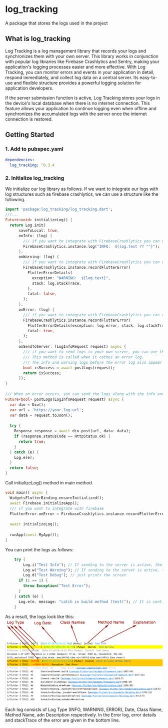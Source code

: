 # log_tracking

A package that stores the logs used in the project

## What is log_tracking
Log Tracking is a log management library that records your logs and synchronizes them with your own server. This library works in conjunction with popular log libraries like Firebase Crashlytics and Sentry, making your application's logging processes easier and more effective. With Log Tracking, you can monitor errors and events in your application in detail, respond immediately, and collect log data on a central server. Its easy-to-use and flexible structure provides a powerful logging solution for application developers.

If the server submission function is active, Log Tracking stores your logs in the device's local database when there is no internet connection. This feature allows your application to continue logging even when offline and synchronizes the accumulated logs with the server once the internet connection is restored.
## Getting Started

### 1. Add to pubspec.yaml

```yaml
dependencies:
  log_tracking: ^0.3.4
```

### 2. Initialize log_tracking

We initialize our log library as follows.
If we want to integrate our logs with log structures such as firebase crashlytics, we can use a
structure like the following.

```dart
import 'package:log_tracking/log_tracking.dart';
///...
Future<void> initializeLog() {
  return Log.init(
      saveToLocal: true,
      onInfo: (log) {
        /// if you want to integrate with FirebaseCrashlytics you can do like this
        FirebaseCrashlytics.instance.log("INFO:  ${log.text ?? ""}");
      },
      onWarning: (log) {
        /// if you want to integrate with FirebaseCrashlytics you can do like this
        FirebaseCrashlytics.instance.recordFlutterError(
          FlutterErrorDetails(
            exception: "WARNING:  ${log.text}",
            stack: log.stackTrace,
          ),
          fatal: false,
        );
      },
      onError: (log) {
        /// if you want to integrate with FirebaseCrashlytics you can do like this
        FirebaseCrashlytics.instance.recordFlutterError(
          FlutterErrorDetails(exception: log.error, stack: log.stackTrace),
          fatal: true,
        );
      },
      onSendToServer: (LogInfoRequest request) async {
        /// if you want to send logs to your own server, you can use this method.
        /// This method is called when it cathes an error log.
        /// The info and warning logs before the error log also appear as a list.
        bool isSuccess = await postLogs(request);
        return isSuccess;
      });
}

/// When an error accurs, you can send the logs along with the info and warnings before error to your own server in this way.
Future<bool> postLogs(LogInfoRequest request) async {
  var dio = Dio();
  var url = 'https://your.log.url';
  var data = request.toJson();

  try {
    Response response = await dio.post(url, data: data);
    if (response.statusCode == HttpStatus.ok) {
      return true;
    }
  } catch (e) {
    Log.e(e);
  }
  return false;
}
```

Call initializeLog() method in main method.

```dart
void main() async {
  WidgetsFlutterBinding.ensureInitialized();
  await Firebase.initializeApp();
  /// if you want to integrate with firebase
  FlutterError.onError = FirebaseCrashlytics.instance.recordFlutterError;

  await initializeLog();

  runApp(const MyApp());
}
```

You can print the logs as follows:

```dart
    try {
        Log.i("Test Info"); // If sending to the server is active, the first error that arrives is sent to the server.
        Log.w("Test Warning"); // If sending to the server is active, the first error that arrives is sent to the server.
        Log.d("Test Debug"); // just prints the screen
      if (1 == 1) {
        throw Exception("Test Error");
      }
    } catch (e) {
      Log.e(e, message: "catch in build method (test)"); // It is sent to the server immediately if there is internet connection, or when there is an internet connection, along with the previous info and warning logs.
    }
```

As a result, the logs look like this:
![`Image not found`](assets/log.png)

Each log consists of Log Type (INFO, WARNING, ERROR), Date, Class Name, Method Name, adn Description
respectively.
In the Error log, error details and stackTrace of the error are given in the bottom line.